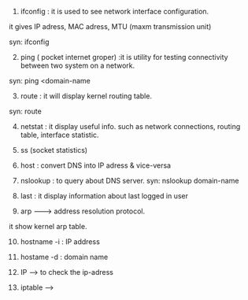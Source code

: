 1. ifconfig : it is used to see network interface configuration.

it gives IP adress, MAC adress, MTU (maxm transmission unit)

syn: ifconfig


2. ping ( pocket internet groper) :it is utility for testing connectivity between two system on a network.

syn: ping <domain-name


3. route : it will display kernel routing table.

syn: route

4. netstat : it display useful info. such as network connections, routing table, interface statistic.

5. ss (socket statistics) 

6. host : convert DNS into IP adress & vice-versa

7. nslookup : to query about DNS server.
syn: nslookup domain-name

8. last : it display information about last logged in user

9. arp  ---> address resolution protocol.

it show kernel arp table.


10. hostname -i  : IP address
11. hostame -d   : domain name

12. IP --> to check the ip-adress
13. iptable --> 

